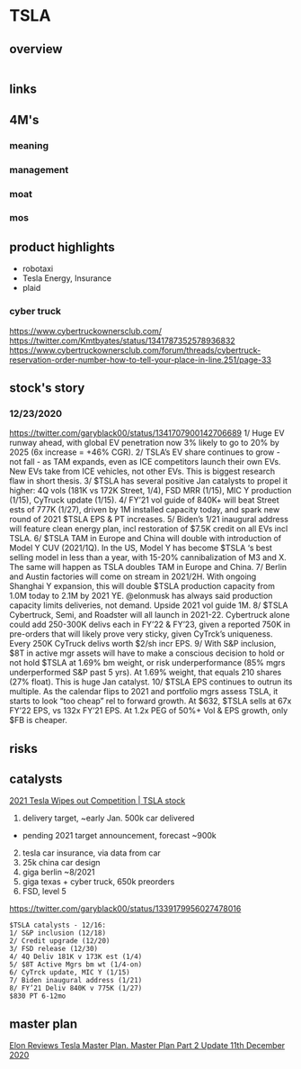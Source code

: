 # TSLA

## overview
```
```

## links

## 4M's
### meaning

### management

### moat

### mos

## product highlights
- robotaxi
- Tesla Energy, Insurance
- plaid

### cyber truck
https://www.cybertruckownersclub.com/
https://twitter.com/Kmtbyates/status/1341787352578936832
https://www.cybertruckownersclub.com/forum/threads/cybertruck-reservation-order-number-how-to-tell-your-place-in-line.251/page-33


## stock's story

### 12/23/2020
https://twitter.com/garyblack00/status/1341707900142706689
1/ Huge EV runway ahead, with global EV penetration now 3% likely to go to 20% by 2025 (6x increase = +46% CGR).
2/ TSLA’s EV share continues to grow - not fall - as TAM expands, even as ICE competitors launch their own EVs. New EVs take from ICE vehicles, not other EVs. This is biggest research flaw in short thesis.
3/ $TSLA has several positive Jan catalysts to propel it higher: 4Q vols (181K vs 172K Street, 1/4), FSD MRR (1/15), MIC Y production (1/15), CyTruck update (1/15).
4/ FY’21 vol guide of 840K+ will beat Street ests of 777K (1/27), driven by 1M installed capacity today, and spark new round of 2021 $TSLA EPS & PT increases.
5/ Biden’s 1/21 inaugural address will feature clean energy plan, incl restoration of $7.5K credit on all EVs incl TSLA.
6/ $TSLA TAM in Europe and China will double with introduction of Model Y CUV (2021/1Q). In the US, Model Y has become $TSLA ‘s best selling model in less than a year, with 15-20% cannibalization of M3 and X. The same will happen as TSLA doubles TAM in Europe and China.
7/ Berlin and Austin factories will come on stream in 2021/2H.  With ongoing Shanghai Y expansion, this will double $TSLA production capacity from 1.0M today to 2.1M by 2021 YE. @elonmusk has always said production capacity limits deliveries, not demand. Upside 2021 vol guide 1M.
8/ $TSLA Cybertruck, Semi, and Roadster will all launch in 2021-22. Cybertruck alone could add 250-300K delivs each in FY’22 & FY’23, given a reported 750K in pre-orders that will likely prove very sticky, given CyTrck’s uniqueness. Every 250K CyTruck delivs worth $2/sh incr EPS.
9/ With S&P inclusion, $8T in active mgr assets will have to make a conscious decision to hold or not hold $TSLA at 1.69% bm weight, or risk underperformance (85% mgrs underperformed S&P past 5 yrs). At 1.69% weight, that equals 210 shares (27% float). This is huge Jan catalyst.
10/ $TSLA EPS continues to outrun its multiple. As the calendar flips to 2021 and portfolio mgrs assess TSLA, it starts to look “too cheap” rel to forward growth. At $632, $TSLA sells at 67x FY’22 EPS, vs 132x FY’21 EPS. At 1.2x PEG of 50%+ Vol & EPS growth, only $FB is cheaper.

## risks

## catalysts
[2021 Tesla Wipes out Competition | TSLA stock](https://www.youtube.com/watch?v=Cb-qHrVPIhc)
1. delivery target, ~early Jan. 500k car delivered
  - pending 2021 target announcement, forecast ~900k
2. tesla car insurance, via data from car
3. 25k china car design
4. giga berlin ~8/2021
5. giga texas + cyber truck, 650k preorders
6. FSD, level 5

https://twitter.com/garyblack00/status/1339179956027478016
```
$TSLA catalysts - 12/16:
1/ S&P inclusion (12/18)
2/ Credit upgrade (12/20)
3/ FSD release (12/30)
4/ 4Q Deliv 181K v 173K est (1/4)
5/ $8T Active Mgrs bm wt (1/4-on)
6/ CyTrck update, MIC Y (1/15)
7/ Biden inaugural address (1/21)
8/ FY’21 Deliv 840K v 775K (1/27)
$830 PT 6-12mo
```

## master plan
[Elon Reviews Tesla Master Plan. Master Plan Part 2 Update 11th December 2020](https://www.youtube.com/watch?v=se2cK1xlKwg)
